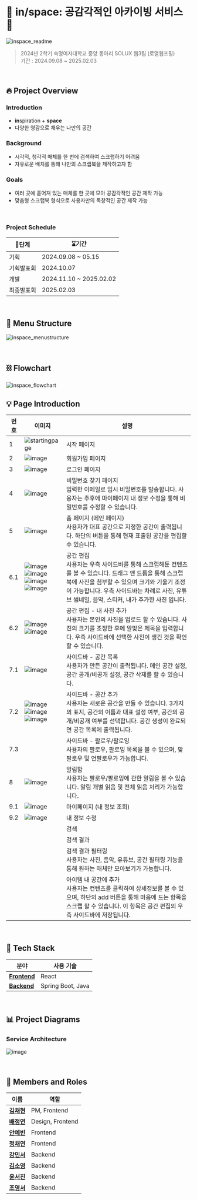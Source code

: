 # 📌 **in/space: 공감각적인 아카이빙 서비스** 📌

![inspace_readme](https://github.com/user-attachments/assets/d7d501d9-79b1-4fc3-a6be-12a3db0bf416)

> 2024년 2학기 숙명여자대학교 중앙 동아리 SOLUX 웹3팀 (로열웹프핑) <br />
> 기간 : 2024.09.08 ~ 2025.02.03 </br>

</br>

## 🔥 **Project Overview**

### Introduction
- **in**spiration + **space**
- 다양한 영감으로 채우는 나만의 공간

### Background
- 시각적, 청각적 매체를 한 번에 검색하여 스크랩하기 어려움
- 자유로운 배치를 통해 나만의 스크랩북을 제작하고자 함

### Goals
- 여러 곳에 흩어져 있는 매체를 한 곳에 모아 공감각적인 공간 제작 가능
- 맞춤형 스크랩북 형식으로 사용자만의 독창적인 공간 제작 가능


</br>

### Project Schedule

|    🚩단계           | ⌛기간              |
|----------------|------------------------|
| 기획           | 2024.09.08 ~ 05.15         |
| 기획발표회      | 2024.10.07              |
| 개발           | 2024.11.10 ~ 2025.02.02   |
| 최종발표회      | 2025.02.03               |

</br>

## 🧩 **Menu Structure**
![inspace_menustructure](https://github.com/user-attachments/assets/21f8ee15-6e3a-47db-8d36-7eda441870d4)

</br>

## ⛓️ **Flowchart**
![inspace_flowchart](https://github.com/user-attachments/assets/d50f2cfa-fee1-45b5-8ec2-f053aadd5d83)


## 💡 **Page Introduction**

| 번호 | 이미지 | 설명 |
|------|--------|------|
| 1 | ![startingpage](https://github.com/user-attachments/assets/c484eabe-ad78-464c-ac80-0e9031fa2bba) | 시작 페이지 |
| 2 | ![image](https://github.com/user-attachments/assets/b88fc7ef-bc3f-4511-be4c-a17799584d0c) | 회원가입 페이지 |
| 3 | ![image](https://github.com/user-attachments/assets/c43085cc-8a4b-4390-8744-5f4924bf973f) | 로그인 페이지 |
| 4 | ![image](https://github.com/user-attachments/assets/519d6f1a-21bc-4a89-926c-99aef7424c54) | 비밀번호 찾기 페이지 </br> 입력한 이메일로 임시 비밀번호를 발송합니다. 사용자는 추후에 마이페이지 내 정보 수정을 통해 비밀번호를 수정할 수 있습니다. |
| 5 | ![image](https://github.com/user-attachments/assets/02272daf-a386-4a00-a7bf-b0487bc53c1a) | 홈 페이지 (메인 페이지) </br> 사용자가 대표 공간으로 지정한 공간이 출력됩니다. 하단의 버튼을 통해 현재 표출된 공간을 편집할 수 있습니다. |
| 6.1 | ![image](https://github.com/user-attachments/assets/2b0b2fee-2ed7-4187-80a9-4ae2f20490de) </br> ![image](https://github.com/user-attachments/assets/19bc2d13-8506-422b-aeb2-cbb2241285b6) </br> ![image](https://github.com/user-attachments/assets/06b76364-e98e-4cb7-8e4c-054a0aa68d9a) </br> ![image](https://github.com/user-attachments/assets/aaa2281f-a95b-4000-9b0c-b6f77fecde13) | 공간 편집 </br> 사용자는 우측 사이드바를 통해 스크랩해둔 컨텐츠를 볼 수 있습니다. 드래그 앤 드롭을 통해 스크랩북에 사진을 첨부할 수 있으며 크기와 기울기 조정이 가능합니다. 우측 사이드바는 차례로 사진, 유튜브 썸네일, 음악, 스티커, 내가 추가한 사진 입니다. |
| 6.2 | ![image](https://github.com/user-attachments/assets/be47639a-2fb3-456a-ba01-1f0429675f0c) </br> ![image](https://github.com/user-attachments/assets/87f0f22d-a893-4fa1-acf1-4d1cee5ed694) | 공간 편집 - 내 사진 추가 </br> 사용자는 본인의 사진을 업로드 할 수 있습니다. 사진의 크기를 조정한 후에 알맞은 제목을 입력합니다. 우측 사이드바에 선택한 사진이 생긴 것을 확인할 수 있습니다. |
| 7.1  | ![image](https://github.com/user-attachments/assets/41fd6ad0-3da0-4e17-804f-163fe98e5fb4) | 사이드바 - 공간 목록 </br> 사용자가 만든 공간이 출력됩니다. 메인 공간 설정, 공간 공개/비공개 설정, 공간 삭제를 할 수 있습니다. |
| 7.2  | ![image](https://github.com/user-attachments/assets/5808ee5c-35fa-4946-b8aa-62c002322cff) </br> ![image](https://github.com/user-attachments/assets/a060a325-47d6-41ad-80f5-9c865f6a09b7) </br> ![image](https://github.com/user-attachments/assets/2f4ab539-c2d1-42dc-9099-a66bf9a2f7e6) | 사이드바 - 공간 추가 </br> 사용자는 새로운 공간을 만들 수 있습니다. 3가지의 표지, 공간의 이름과 대표 설정 여부, 공간의 공개/비공개 여부를 선택합니다. 공간 생성이 완료되면 공간 목록에 출력됩니다. |
| 7.3  |  | 사이드바 - 팔로우/팔로잉 </br> 사용자의 팔로우, 팔로잉 목록을 볼 수 있으며, 맞팔로우 및 언팔로우가 가능합니다. |
| 8  | ![image](https://github.com/user-attachments/assets/fe99dffd-a399-4d05-9b6e-23a2b31e3ad4) | 알림함 </br> 사용자는 팔로우/팔로잉에 관한 알림을 볼 수 있습니다. 알림 개별 읽음 및 전체 읽음 처리가 가능합니다. |
| 9.1 | ![image](https://github.com/user-attachments/assets/644821d5-2d7a-4635-b757-b901c34cd019) | 마이페이지 (내 정보 조회) |
| 9.2 | ![image](https://github.com/user-attachments/assets/a611c69e-ce69-4804-bcaa-50ecf574b2fc) | 내 정보 수정 |
|  |  | 검색 |
|  |  | 검색 결과 |
|  |  | 검색 결과 필터링 </br> 사용자는 사진, 음악, 유튜브, 공간 필터링 기능을 통해 원하는 매체만 모아보기가 가능합니다. |
|  |  | 아이템 내 공간에 추가 </br> 사용자는 컨텐츠를 클릭하여 상세정보를 볼 수 있으며, 하단의 add 버튼을 통해 마음에 드는 항목을 스크랩 할 수 있습니다. 이 항목은 공간 편집의 우측 사이드바에 저장됩니다. |

</br>


## 🔧 **Tech Stack**

| **분야**       | **사용 기술**                                 | 
|----------------|---------------------------------------------|   
| **[Frontend](https://github.com/2024-2-SOLUX-in-space/inspace-frontend)**   | React                       |
| **[Backend](https://github.com/2024-2-SOLUX-in-space/inspace-backend)**    | Spring Boot, Java   

</br>

##  📊 **Project Diagrams**


### Service Architecture
![image](https://github.com/user-attachments/assets/b834b1c4-891e-49d1-8401-9e4ef62f0764)

</br>

## 👥 **Members and Roles**

| **이름**            | **역할**              |
|---------------------|-----------------------|
| [**김채현**](https://github.com/chaehyeon03)    | PM, Frontend |
| [**배정연**](https://github.com/bluishflame)  | Design, Frontend  |
| [**안예빈**](https://github.com/ye-bean) | Frontend |
| [**정채연**](https://github.com/chaeyeon-jung)     | Frontend  |
| [**강민서**](https://github.com/1224kang)     | Backend  |
| [**김소영**](https://github.com/soyoung2118)     | Backend  |
| [**윤서진**](https://github.com/Y00NSJ)     | Backend  |
| [**조영서**](https://github.com/jjwm10625)     | Backend  |

</br>
